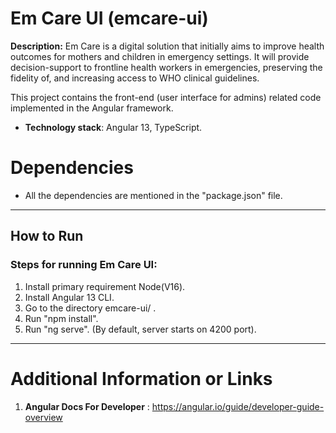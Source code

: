 # Em Care UI (emcare-ui) 

**Description:** Em Care is a digital solution that initially aims to improve health outcomes for mothers and children in emergency settings. It will provide decision-support to frontline health workers in emergencies, preserving the fidelity of, and increasing access to WHO clinical guidelines.

This project contains the front-end (user interface for admins) related code implemented in the Angular framework. 

 - **Technology stack**: Angular 13, TypeScript.

# Dependencies
- All the dependencies are mentioned in the "package.json" file.

***

## How to Run
### **Steps for running Em Care UI**: 

1. Install primary requirement Node(V16).
2. Install Angular 13 CLI.
3. Go to the directory emcare-ui/ .
4. Run "npm install".
5. Run "ng serve". (By default, server starts on 4200 port).
***

# Additional Information or Links
1. **Angular Docs For Developer** : https://angular.io/guide/developer-guide-overview
